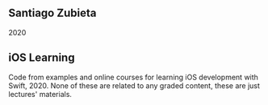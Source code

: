 ## Santiago Zubieta

2020

## iOS Learning

Code from examples and online courses for learning iOS development with Swift, 2020.
None of these are related to any graded content, these are just lectures' materials.